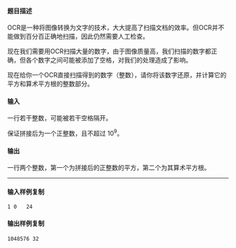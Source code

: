 #### 题目描述

OCR是一种将图像转换为文字的技术，大大提高了扫描文档的效率。但OCR并不能做到百分百正确地扫描，因此仍然需要人工检查。

现在我们需要用OCR扫描大量的数字，由于图像质量高，我们扫描的数字都正确，但各个数字之间可能被添加了空格，对我们的处理造成了影响。

现在给你一个OCR直接扫描得到的数字（整数），请你将该数字还原，并计算它的平方和算术平方根的整数部分。

#### 输入

一行若干整数，可能被若干空格隔开。

保证拼接后为一个正整数，且不超过 $10^9$。

#### 输出

一行两个整数，第一个为拼接后的正整数的平方，第二个为其算术平方根。

___

#### 输入样例复制

```
1 0   24
```

#### 输出样例复制

```
1048576 32
```